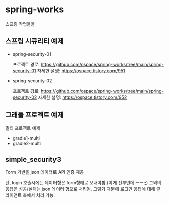# spring-works
스프링 작업물들

## 스프링 시큐리티 예제
* spring-security-01
  
  프로젝트 경로: https://github.com/ospace/spring-works/tree/main/spring-security-01
  자세한 설명: https://ospace.tistory.com/951
  
* spring-security-02

  프로젝트 경로: https://github.com/ospace/spring-works/tree/main/spring-security-02
  자세한 설명: https://ospace.tistory.com/952

## 그래들 프로젝트 예제
멀티 프로젝트 예제
* gradle1-multi
* gradle2-multi

## simple_security3
Form 기반을 json 데이터로 API 인증 제공

단, login 호출시에는 데이터형은 form형태로 보내야함.(이게 전부인데 ㅡㅡ;;) 그외의 응답은 성공/실패는 json 데이터 형으로 처리됨. 그렇기 때문에 로그인 응답에 대해 클라이언트 측에서 처리 가능.
